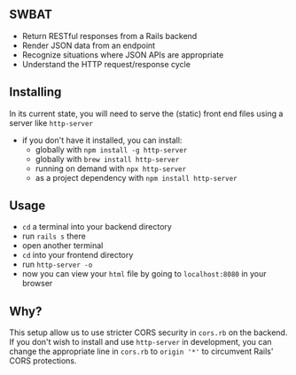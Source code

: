 ## SWBAT

- Return RESTful responses from a Rails backend
- Render JSON data from an endpoint
- Recognize situations where JSON APIs are appropriate
- Understand the HTTP request/response cycle

## Installing

In its current state, you will need to serve the (static) front end files using a server like `http-server`
- if you don't have it installed, you can install:
    - globally with `npm install -g http-server`
    - globally with `brew install http-server`
    - running on demand with `npx http-server`
    - as a project dependency with `npm install http-server`

## Usage
- `cd` a terminal into your backend directory
- run `rails s` there
- open another terminal
- `cd` into your frontend directory
- run `http-server -o`
- now you can view your `html` file by going to `localhost:8080` in your browser

## Why?
This setup allow us to use stricter CORS security in `cors.rb` on the backend.  If you don't wish to install and use `http-server` in development, you can change the appropriate line in `cors.rb` to `origin '*'` to circumvent Rails' CORS protections.
